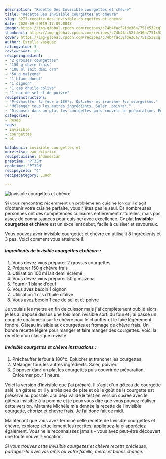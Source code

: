 ```yaml
---
description: "Recette Des Invisible courgettes et chèvre"
title: "Recette Des Invisible courgettes et chèvre"
slug: 6277-recette-des-invisible-courgettes-et-chevre
date: 2020-09-29T19:17:09.004Z
image: https://img-global.cpcdn.com/recipes/c74b4fac52fde36a/751x532cq70/invisible-courgettes-et-chevre-photo-principale-de-la-recette.jpg
thumbnail: https://img-global.cpcdn.com/recipes/c74b4fac52fde36a/751x532cq70/invisible-courgettes-et-chevre-photo-principale-de-la-recette.jpg
cover: https://img-global.cpcdn.com/recipes/c74b4fac52fde36a/751x532cq70/invisible-courgettes-et-chevre-photo-principale-de-la-recette.jpg
author: Estella Vasquez
ratingvalue: 3
reviewcount: 13
recipeingredient:
- "2 grosses courgettes"
- "150 g chvre frais"
- "100 ml lait demi crm"
- "50 g maizena"
- "1 blanc doeuf"
- "1 oignon"
- "1 cas dhuile dolive"
- "1 cac de sel et de poivre"
recipeinstructions:
- "Préchauffer le four à 180°c. Éplucher et trancher les courgettes."
- "Mélanger tous les autres ingrédients. Saler, poivrer."
- "Disposer dans un plat les courgettes puis couvrir de préparation. Enfourner pour 1 heure."
categories:
- Resep
tags:
- invisible
- courgettes
- et

katakunci: invisible courgettes et 
nutrition: 248 calories
recipecuisine: Indonesian
preptime: "PT35M"
cooktime: "PT32M"
recipeyield: "4"
recipecategory: Lunch

---
```



![Invisible courgettes et chèvre](https://img-global.cpcdn.com/recipes/c74b4fac52fde36a/751x532cq70/invisible-courgettes-et-chevre-photo-principale-de-la-recette.jpg)

Si vous rencontrez récemment un problème en cuisine lorsqu'il s'agit d'obtenir votre cuisine parfaite, vous n'êtes pas le seul. De nombreuses personnes ont des compétences culinaires entièrement naturelles, mais pas assez de connaissances pour cuisiner avec excellence. Ce plat <strong> Invisible courgettes et chèvre </strong> est un excellent début, facile à cuisiner et savoureux.

<!--inarticleads1-->

Vous pouvez avoir invisible courgettes et chèvre en utilisant 8 Ingrédients et 3 pas. Voici comment vous atteindre il.

##### Ingrédients de invisible courgettes et chèvre :

1. Vous devez vous préparer 2 grosses courgettes
1. Préparer 150 g chèvre frais
1. Utilisation 100 ml lait demi écrémé
1. Vous devez vous préparer 50 g maizena
1. Fournir 1 blanc d’oeuf
1. Vous avez besoin 1 oignon
1. Utilisation 1 cas d’huile d’olive
1. Vous avez besoin 1 cac de sel et de poivre


Je voulais les mettre en fin de cuisson mais j&#39;ai complètement oublié alors je les ai déposé dessus une fois mon invisible sorti du four et j&#39;ai passé un coup de chalumeau sur le chèvre pour le chauffer et le faire légèrement fondre. Gâteau invisible aux courgettes et fromage de chèvre frais. Un bonne recette légère pour manger et faire manger des courgettes. Voici la recette d&#39;un classique revisité. 

<!--inarticleads2-->

##### Invisible courgettes et chèvre instructions :

1. Préchauffer le four à 180°c. Éplucher et trancher les courgettes.
1. Mélanger tous les autres ingrédients. Saler, poivrer.
1. Disposer dans un plat les courgettes puis couvrir de préparation. Enfourner pour 1 heure.


Voici la version d&#39;invisible que j&#39;ai préparé. Il s&#39;agit d&#39;un gâteau de courgette salé, un gâteau où il y a très peu de pâte et où le goût de la courgette est préservé au possible. J&#39;ai déjà validé le test en version sucrée avec le gâteau invisible à la pomme et je peux vous dire que vous pouvez réaliser cette version. Ma tante Michèle m&#39;a donnée la recette de l&#39;invisible courgette, chorizo et chèvre frais. Je l&#39;ai donc fait ce midi. 

<!--inarticleads1-->

<p>
Maintenant que vous avez terminé cette recette de Invisible courgettes et chèvre, explorez actuellement les recettes, appliquez-la et appréciez également. Vous ne le reconnaissez jamais - vous avez peut-être découvert une toute nouvelle vocation.
</p>

<p>
<i>Si vous trouvez cette Invisible courgettes et chèvre recette précieuse, partagez-la avec vos amis ou votre famille, merci et bonne chance.</i>
</p>

